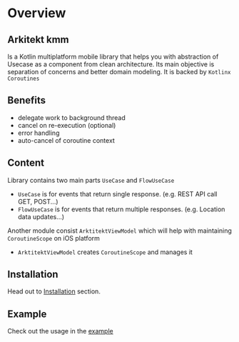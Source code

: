 # Overview

## Arkitekt kmm

Is a Kotlin multiplatform mobile library that helps you with
abstraction of Usecase as a component from clean architecture.
Its main objective is separation of concerns and better domain modeling.
It is backed by `Kotlinx Coroutines`

## Benefits
- delegate work to background thread
- cancel on re-execution (optional)
- error handling
- auto-cancel of coroutine context

## Content

Library contains two main parts `UseCase` and `FlowUseCase`

- `UseCase` is for events that return single response. (e.g. REST API call GET, POST...)
- `FlowUseCase` is for events that return multiple responses. (e.g. Location data updates...)

Another module consist `ArktitektViewModel` which will help with maintaining `CoroutineScope` on iOS platform 

- `ArktitektViewModel` creates `CoroutineScope` and manages it

## Installation

Head out to [Installation](docs/Overview/installation.md) section.

## Example

Check out the usage in the [example](https://github.com/RudolfHladik/Template)


